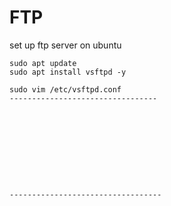 # FTP
set up ftp server on ubuntu 

```
sudo apt update
sudo apt install vsftpd -y

sudo vim /etc/vsftpd.conf
---------------------------------










----------------------------------

```
